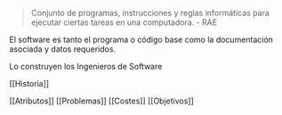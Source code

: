 > Conjunto de programas, instrucciones y reglas informáticas para ejecutar ciertas tareas en una computadora. - RAE

El software es tanto el programa o código base como la documentación asociada y datos requeridos.

Lo construyen los Ingenieros de Software

[[Historia]]

[[Atributos]]
[[Problemas]]
[[Costes]]
[[Objetivos]]